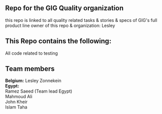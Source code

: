 ## Repo for the GIG Quality organization

this repo is linked to all quality related tasks & stories & specs of GIG's full product line
owner of this repo & organization: Lesley

## This Repo contains the following:

All code related to testing

## Team members
**Belgium:** Lesley Zonnekein  
**Egypt:**   
Ramez Saeed (Team lead Egypt)  
Mahmoud Ali  
John Kheir  
Islam Taha  


